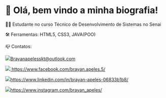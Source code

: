 # 🖖 Olá, bem vindo a minha biografia!


<p>👨‍🎓 Estudante no curso Técnico de Desenvolvimento de Sistemas no Senai</p>
<p>🛠 Ferramentas: HTML5, CSS3, JAVA(POO)</p>
<p>📪 Contatos: </p>
<p>
  
</p>
<p>
<a href="#" alt="Gmail">
  <img src="https://img.shields.io/badge/-Gmail-FF0000?style=flat-square&labelColor=FF0000&logo=gmail&logoColor=white&link=https://mail.google.com/mail/u/1/#inbox" />Brayanapelesskt@outlook.com</a>
</p>
<p> 
<a href="#">
<img src="https://img.shields.io/badge/-Facebook-3b5998?style=flat-square&labelColor=3b5998&logo=facebook&logoColor=white&link=https://www.facebook.com/brayan.apeles.5/"/>
https://www.facebook.com/brayan.apeles.5/
</a>
</p>
<p>
<a href="#" alt="Linkedin">
  <img src="https://img.shields.io/badge/-Linkedin-0e76a8?style=flat-square&logo=Linkedin&logoColor=white&link=https://www.linkedin.com/in/pedro-arthur-74b0b91a2/" />https://www.linkedin.com/in/brayan-apeles-06833b1b8/</a>
</p>
<p>
<a href="#" alt="Instagram">
  <img src="https://img.shields.io/badge/-Instagram-DF0174?style=flat-square&labelColor=DF0174&logo=instagram&logoColor=white&link=https://www.instagram.com/pedroh.arthur/?hl=pt-br"/>https://www.instagram.com/brayan_apeles/</a>
</p>
 
